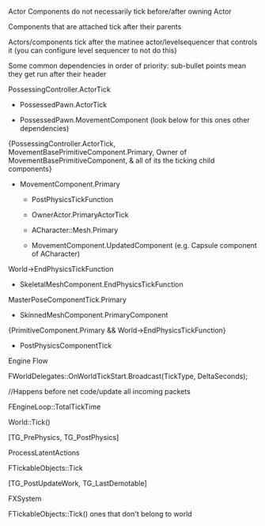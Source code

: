 Actor Components do not necessarily tick before/after owning Actor

Components that are attached tick after their parents

Actors/components tick after the matinee actor/levelsequencer that controls it (you can configure level sequencer to not do this)

Some common dependencies in order of priority: sub-bullet points mean they get run after their header

PossessingController.ActorTick

- PossessedPawn.ActorTick

- PossessedPawn.MovementComponent (look below for this ones other dependencies)

{PossessingController.ActorTick, MovementBasePrimitiveComponent.Primary, Owner of MovementBasePrimitiveComponent, & all of its the ticking child components}

- MovementComponent.Primary

  - PostPhysicsTickFunction

  - OwnerActor.PrimaryActorTick

  - ACharacter::Mesh.Primary

  - MovementComponent.UpdatedComponent (e.g. Capsule component of ACharacter)

World-&gt;EndPhysicsTickFunction

- SkeletalMeshComponent.EndPhysicsTickFunction

MasterPoseComponentTick.Primary

- SkinnedMeshComponent.PrimaryComponent

{PrimitiveComponent.Primary && World-&gt;EndPhysicsTickFunction}

- PostPhysicsComponentTick

Engine Flow

FWorldDelegates::OnWorldTickStart.Broadcast(TickType, DeltaSeconds);

//Happens before net code/update all incoming packets

FEngineLoop::TotalTickTime

World::Tick()

\[TG_PrePhysics, TG_PostPhysics\]

ProcessLatentActions

FTickableObjects::Tick

\[TG_PostUpdateWork, TG_LastDemotable\]

FXSystem

FTickableObjects::Tick() ones that don't belong to world
